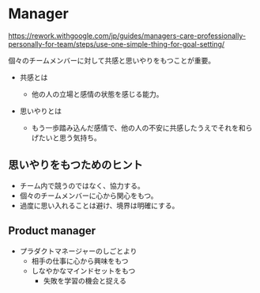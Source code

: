 # Manager

https://rework.withgoogle.com/jp/guides/managers-care-professionally-personally-for-team/steps/use-one-simple-thing-for-goal-setting/

個々のチームメンバーに対して共感と思いやりをもつことが重要。

* 共感とは
  * 他の人の立場と感情の状態を感じる能力。
  
* 思いやりとは
  * もう一歩踏み込んだ感情で、他の人の不安に共感したうえでそれを和らげたいと思う気持ち。

## 思いやりをもつためのヒント

* チーム内で競うのではなく、協力する。
* 個々のチームメンバーに心から関心をもつ。
* 過度に思い入れることは避け、境界は明確にする。


## Product manager

* プラダクトマネージャーのしごとより
  * 相手の仕事に心から興味をもつ
  * しなやかなマインドセットをもつ
    * 失敗を学習の機会と捉える

